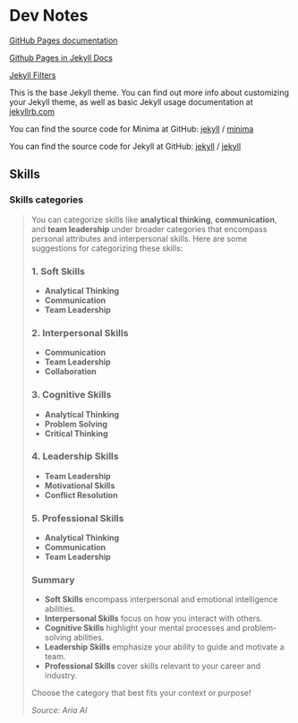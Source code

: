 # Dev Notes

[GitHub Pages documentation](https://docs.github.com/en/pages)

[Github Pages in Jekyll Docs](https://jekyllrb.com/docs/github-pages/)

[Jekyll Filters](https://jekyllrb.com/docs/liquid/filters/)


This is the base Jekyll theme. You can find out more info about customizing your Jekyll theme, as well as basic Jekyll usage documentation at [jekyllrb.com](https://jekyllrb.com/)

You can find the source code for Minima at GitHub:
[jekyll][jekyll-organization] /
[minima](https://github.com/jekyll/minima)

You can find the source code for Jekyll at GitHub:
[jekyll][jekyll-organization] /
[jekyll](https://github.com/jekyll/jekyll)


[jekyll-organization]: https://github.com/jekyll

## Skills

### Skills categories

> You can categorize skills like **analytical thinking**, **communication**, and **team leadership** under broader categories that encompass personal attributes and interpersonal skills. Here are some suggestions for categorizing these skills:
> 
> ### 1. **Soft Skills**
>    - **Analytical Thinking**
>    - **Communication**
>    - **Team Leadership**
> 
> ### 2. **Interpersonal Skills**
>    - **Communication**
>    - **Team Leadership**
>    - **Collaboration**
> 
> ### 3. **Cognitive Skills**
>    - **Analytical Thinking**
>    - **Problem Solving**
>    - **Critical Thinking**
> 
> ### 4. **Leadership Skills**
>    - **Team Leadership**
>    - **Motivational Skills**
>    - **Conflict Resolution**
> 
> ### 5. **Professional Skills**
>    - **Analytical Thinking**
>    - **Communication**
>    - **Team Leadership**
> 
> ### Summary
> - **Soft Skills** encompass interpersonal and emotional intelligence abilities.
> - **Interpersonal Skills** focus on how you interact with others.
> - **Cognitive Skills** highlight your mental processes and problem-solving abilities.
> - **Leadership Skills** emphasize your ability to guide and motivate a team.
> - **Professional Skills** cover skills relevant to your career and industry.
> 
> Choose the category that best fits your context or purpose!
>
> *Source: Aria AI*